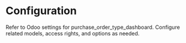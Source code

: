 # Configuration

Refer to Odoo settings for purchase_order_type_dashboard. Configure related models, access rights, and options as needed.
